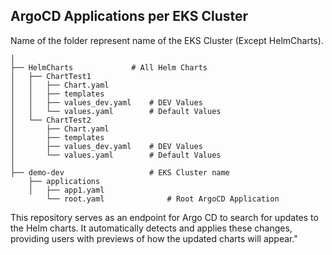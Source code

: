 ## ArgoCD Applications per EKS Cluster

Name of the folder represent name of the EKS Cluster (Except HelmCharts).

```
│
├── HelmCharts             # All Helm Charts
│   ├── ChartTest1
│   │   ├── Chart.yaml
│   │   ├── templates
│   │   ├── values_dev.yaml    # DEV Values
│   │   └── values.yaml        # Default Values
│   └── ChartTest2
│       ├── Chart.yaml
│       ├── templates
│       ├── values_dev.yaml    # DEV Values
│       └── values.yaml        # Default Values
│   
├── demo-dev                   # EKS Cluster name
    ├── applications
    │   ├── app1.yaml
        └── root.yaml              # Root ArgoCD Application
```

This repository serves as an endpoint for Argo CD to search for updates to the Helm charts. It automatically detects and applies these changes, providing users with previews of how the updated charts will appear."
